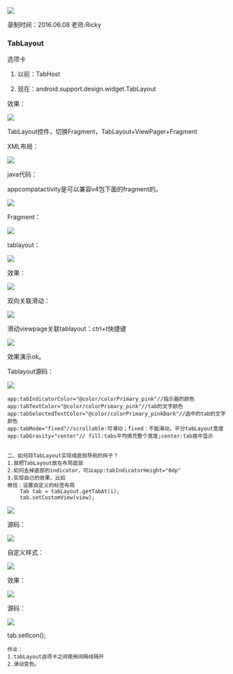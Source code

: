 ![](https://github.com/IvyZh/Android_Learning/blob/master/DN/UI/imgs/QQ%E6%88%AA%E5%9B%BE.png)

录制时间：2016.06.08
老师:Ricky


### TabLayout

选项卡

1. 以前：TabHost

2. 现在：android.support.design.widget.TabLayout

效果：

![](https://github.com/IvyZh/Android_Learning/blob/master/DN/UI/imgs/QQ%E6%88%AA%E5%9B%BE20170304110447.png)

TabLayout控件，切换Fragment，TabLayout+ViewPager+Fragment 

XML布局：

![](https://github.com/IvyZh/Android_Learning/blob/master/DN/UI/imgs/QQ%E6%88%AA%E5%9B%BE20170304111006.png)

java代码：

appcompatactivity是可以兼容v4包下面的fragment的。

![](https://github.com/IvyZh/Android_Learning/blob/master/DN/UI/imgs/QQ%E6%88%AA%E5%9B%BE20170304111634.png)


Fragment：

![](https://github.com/IvyZh/Android_Learning/blob/master/DN/UI/imgs/QQ%E6%88%AA%E5%9B%BE20170304111747.png)

tablayout：

![](https://github.com/IvyZh/Android_Learning/blob/master/DN/UI/imgs/QQ%E6%88%AA%E5%9B%BE20170304111919.png)


效果：

![](https://github.com/IvyZh/Android_Learning/blob/master/DN/UI/imgs/QQ%E6%88%AA%E5%9B%BE20170304112036.png)

双向关联滑动：

![](https://github.com/IvyZh/Android_Learning/blob/master/DN/UI/imgs/QQ%E6%88%AA%E5%9B%BE20170304112206.png)

滑动viewpage关联tablayout：ctrl+t快捷键

![](https://github.com/IvyZh/Android_Learning/blob/master/DN/UI/imgs/QQ%E6%88%AA%E5%9B%BE20170304112355.png)

效果演示ok。

Tablayout源码：

![](https://github.com/IvyZh/Android_Learning/blob/master/DN/UI/imgs/QQ%E6%88%AA%E5%9B%BE20170304113453.png)


	app:tabIndicatorColor="@color/colorPrimary_pink"//指示器的颜色
    app:tabTextColor="@color/colorPrimary_pink"//tab的文字颜色
    app:tabSelectedTextColor="@color/colorPrimary_pinkDark"//选中的tab的文字颜色
    app:tabMode="fixed"//scrollable:可滑动；fixed：不能滑动，平分tabLayout宽度
    app:tabGravity="center"// fill:tabs平均填充整个宽度;center:tab居中显示


	二、如何将TabLayout实现成底部导航的样子？
	1.就把TabLayout放在布局底部
	2.如何去掉底部的indicator，可以app:tabIndicatorHeight="0dp"
	3.实现自己的效果，比如
	微信：设置自定义的标签布局
		Tab tab = tabLayout.getTabAt(i);
		tab.setCustomView(view);

![](https://github.com/IvyZh/Android_Learning/blob/master/DN/UI/imgs/QQ%E6%88%AA%E5%9B%BE20170304115308.png)

源码：

![](https://github.com/IvyZh/Android_Learning/blob/master/DN/UI/imgs/QQ%E6%88%AA%E5%9B%BE20170304115557.png)

自定义样式：

![](https://github.com/IvyZh/Android_Learning/blob/master/DN/UI/imgs/QQ%E6%88%AA%E5%9B%BE20170304115848.png)

效果：

![](https://github.com/IvyZh/Android_Learning/blob/master/DN/UI/imgs/QQ%E6%88%AA%E5%9B%BE20170304115920.png)

源码：

![](https://github.com/IvyZh/Android_Learning/blob/master/DN/UI/imgs/QQ%E6%88%AA%E5%9B%BE20170304121026.png)

tab.setIcon();



	作业：
	1.tabLayout选项卡之间使用间隔线隔开
	2.滑动变色。